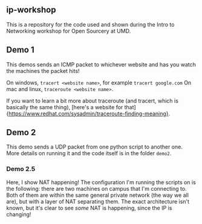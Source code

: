 ## ip-workshop
This is a repository for the code used and shown during the Intro to Networking workshop for Open Sourcery at UMD.

## Demo 1
This demos sends an ICMP packet to whichever website and has you watch the machines the packet hits!

On windows, `tracert <website name>`, for example `tracert google.com`
On mac and linux, `traceroute <website name>`.

If you want to learn a bit more about traceroute (and tracert, which is basically the same thing), [here's a website for that]{https://www.redhat.com/sysadmin/traceroute-finding-meaning}.

## Demo 2

This demo sends a UDP packet from one python script to another one. More details on running it and the code itself is in the folder `demo2`.

### Demo 2.5

Here, I show NAT happening! The configuration I'm running the scripts on is the following: there are two machines on campus that I'm connecting to. Both of them are within the same general private network (the way we all are), but with a layer of NAT separating them. The exact architecture isn't known, but it's clear to see *some* NAT is happening, since the IP is changing!
